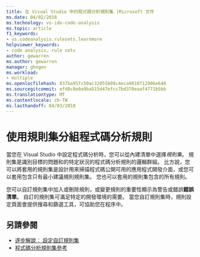 ```yaml
---
title: 在 Visual Studio 中的程式碼分析規則集 |Microsoft 文件
ms.date: 04/02/2018
ms.technology: vs-ide-code-analysis
ms.topic: article
f1_keywords:
- vs.codeanalysis.rulesets.learnmore
helpviewer_keywords:
- code analysis, rule sets
author: gewarren
ms.author: gewarren
manager: ghogen
ms.workload:
- multiple
ms.openlocfilehash: 837ba95fc50ac32855889c4eca9010712906e646
ms.sourcegitcommit: efd8c8e0a9ba515d47efcc7bd370eaaf4771b5bb
ms.translationtype: MT
ms.contentlocale: zh-TW
ms.lasthandoff: 04/03/2018
---
```

# <a name="use-rule-sets-to-group-code-analysis-rules"></a>使用規則集分組程式碼分析規則

當您在 Visual Studio 中設定程式碼分析時，您可以從內建清單中選擇*規則集*。 規則集是識別目標的問題和的特定狀況的程式碼分析規則的邏輯群組。 比方說，您可以將套用的規則集是設計用來掃描程式碼公開可用的應用程式開發介面，或您可以套用包含只有最小建議規則規則集。 您也可以套用的規則集包含的所有規則。

您可以自訂規則集中加入或刪除規則，或變更規則的重要性顯示為警告或錯誤**錯誤清單**。 自訂的規則集可滿足特定的開發環境的需要。 當您自訂規則集時，規則設定頁面會提供搜尋和篩選工具，可協助您在程序中。

## <a name="see-also"></a>另請參閱

- [逐步解說： 設定自訂規則集](../code-quality/walkthrough-configuring-and-using-a-custom-rule-set.md)
- [程式碼分析規則集參考](../code-quality/managed-minimun-rules-rule-set-for-managed-code.md)
